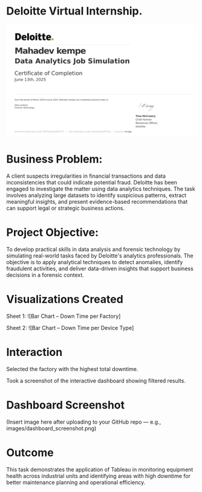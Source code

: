   # Deloitte Virtual Internship.

 ![Certification](https://github.com/Mahadevkempe/Internships/blob/main/Deloitte/Deloitte%20Certification.png)

 # Business Problem:
A client suspects irregularities in financial transactions and data inconsistencies that could indicate potential fraud. Deloitte has been engaged to investigate the matter using data analytics techniques. The task involves analyzing large datasets to identify suspicious patterns, extract meaningful insights, and present evidence-based recommendations that can support legal or strategic business actions.  


# Project Objective:
To develop practical skills in data analysis and forensic technology by simulating real-world tasks faced by Deloitte's analytics professionals. The objective is to apply analytical techniques to detect anomalies, identify fraudulent activities, and deliver data-driven insights that support business decisions in a forensic context.

 # Visualizations Created

Sheet 1: ![Bar Chart – Down Time per Factory]

Sheet 2: ![Bar Chart – Down Time per Device Type]



# Interaction

Selected the factory with the highest total downtime.

Took a screenshot of the interactive dashboard showing filtered results.

# Dashboard Screenshot
(Insert image here after uploading to your GitHub repo — e.g., images/dashboard_screenshot.png)
#  Outcome
This task demonstrates the application of Tableau in monitoring equipment health across industrial units and identifying areas with high downtime for better maintenance planning and operational efficiency.
   
